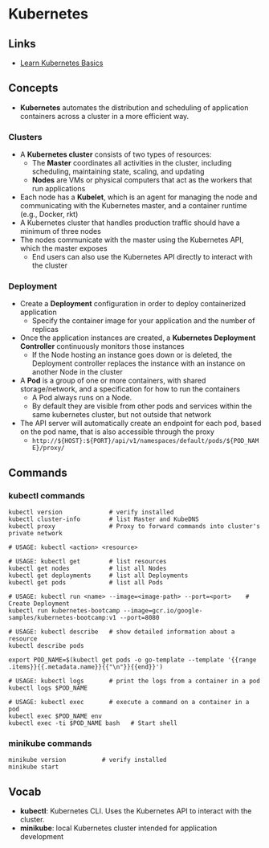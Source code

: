 # Kubernetes

## Links

* [Learn Kubernetes Basics](https://kubernetes.io/docs/tutorials/kubernetes-basics/)

## Concepts

* **Kubernetes** automates the distribution and scheduling of application containers across a cluster in a more efficient way.

### Clusters
* A **Kubernetes cluster** consists of two types of resources:
  - The **Master** coordinates all activities in the cluster, including scheduling, maintaining state, scaling, and updating
  - **Nodes** are VMs or physical computers that act as the workers that run applications
* Each node has a **Kubelet**, which is an agent for managing the node and communicating with the Kubernetes master, and a container runtime (e.g., Docker, rkt)
* A Kubernetes cluster that handles production traffic should have a minimum of three nodes
* The nodes communicate with the master using the Kubernetes API, which the master exposes
  - End users can also use the Kubernetes API directly to interact with the cluster

### Deployment
* Create a **Deployment** configuration in order to deploy containerized application
  - Specify the container image for your application and the number of replicas
* Once the application instances are created, a **Kubernetes Deployment Controller** continuously monitors those instances
  - If the Node hosting an instance goes down or is deleted, the Deployment controller replaces the instance with an instance on another Node in the cluster
* A **Pod** is a group of one or more containers, with shared storage/network, and a specification for how to run the containers
  - A Pod always runs on a Node.
  - By default they are visible from other pods and services within the same kubernetes cluster, but not outside that network
* The API server will automatically create an endpoint for each pod, based on the pod name, that is also accessible through the proxy
  - `http://${HOST}:${PORT}/api/v1/namespaces/default/pods/${POD_NAME}/proxy/`

## Commands

### kubectl commands

```shell
kubectl version             # verify installed
kubectl cluster-info        # list Master and KubeDNS
kubectl proxy               # Proxy to forward commands into cluster's private network

# USAGE: kubectl <action> <resource>

# USAGE: kubectl get        # list resources
kubectl get nodes           # list all Nodes
kubectl get deployments     # list all Deployments
kubectl get pods            # list all Pods

# USAGE: kubectl run <name> --image=<image-path> --port=<port>    # Create Deployment
kubectl run kubernetes-bootcamp --image=gcr.io/google-samples/kubernetes-bootcamp:v1 --port=8080

# USAGE: kubectl describe   # show detailed information about a resource
kubectl describe pods

export POD_NAME=$(kubectl get pods -o go-template --template '{{range .items}}{{.metadata.name}}{{"\n"}}{{end}}')

# USAGE: kubectl logs       # print the logs from a container in a pod
kubectl logs $POD_NAME

# USAGE: kubectl exec       # execute a command on a container in a pod
kubectl exec $POD_NAME env
kubectl exec -ti $POD_NAME bash   # Start shell
```

### minikube commands

```shell
minikube version          # verify installed
minikube start
```

## Vocab

* **kubectl**: Kubernetes CLI. Uses the Kubernetes API to interact with the cluster.
* **minikube**: local Kubernetes cluster intended for application development
